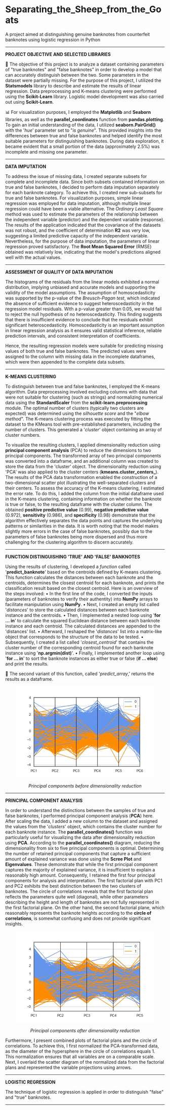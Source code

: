 # Separating_the_Sheep_from_the_Goats
A project aimed at distinguishing genuine banknotes from counterfeit banknotes using logistic regression in Python

***

**PROJECT OBJECTIVE AND SELECTED LIBRARIES**

:dart: The objective of this project is to analyze a dataset containing parameters of "true banknotes" and "false banknotes" in order to develop a model that can accurately distinguish between the two. Some parameters in the dataset were partially missing. For the purpose of this project, I utilized the **Statsmodels** library to describe and estimate the results of linear regression. Data preprocessing and K-means clustering were performed using the **Scikit-Learn** library. Logistic model development was also carried out using **Scikit-Learn**.

:bar_chart: For visualization purposes, I employed the **Matplotlib** and **Seaborn** libraries, as well as the **parallel_coordinates** function from **pandas.plotting**. To gain an initial understanding of the data, I utilized **seaborn.PairGrid()** with the '*hue*' parameter set to "*is genuine*". This provided insights into the differences between true and false banknotes and helped identify the most suitable parameters for distinguishing banknotes. During data exploration, it became evident that a small portion of the data (approximately 2.5%) was incomplete and missing one parameter.
***

**DATA IMPUTATION**

To address the issue of missing data, I created separate subsets for complete and incomplete data. Since both subsets contained information on true and false banknotes, I decided to perform data imputation separately for each banknote category. To achieve this, I created new sub-subsets for true and false banknotes. For visualization purposes, simple linear regression was employed for data imputation, although multiple linear regression could have been a viable alternative. The *Ordinary Least Square* method was used to estimate the parameters of the relationship between the independent variable (predictor) and the dependent variable (response). The results of the application indicated that the covariance of the datasets was not robust, and the coefficient of determination **R2** was very low, suggesting a limited predictive capacity of the independent variable. Nevertheless, for the purpose of data imputation, the parameters of linear regression proved satisfactory. The **Root Mean Squared Error** (RMSE) obtained was relatively low, indicating that the model's predictions aligned well with the actual values.
***

**ASSESSMENT OF QUALITY OF DATA IMPUTATION**

The histograms of the residuals from the linear models exhibited a normal distribution, implying unbiased and accurate models and supporting the validity of the model assumptions. The assumption of homoscedasticity was supported by the p-value of the *Breusch-Pagan test*, which indicated the absence of sufficient evidence to suggest heteroscedasticity in the regression model residuals. With a p-value greater than 0.05, we would fail to reject the null hypothesis of no heteroscedasticity. This finding suggests that there is insufficient evidence to conclude that the residuals exhibit significant heteroscedasticity. Homoscedasticity is an important assumption in linear regression analysis as it ensures valid statistical inference, reliable prediction intervals, and consistent interpretation of coefficients.

Hence, the resulting regression models were suitable for predicting missing values of both true and false banknotes. The predicted values were assigned to the column with missing data in the incomplete dataframes, which were then appended to the complete data subsets.
***

**K-MEANS CLUSTERING**

To distinguish between true and false banknotes, I employed the K-means algorithm. Data preprocessing involved excluding columns with data that were not suitable for clustering (such as strings) and normalizing numerical data using the **StandardScaler** from the **scikit-learn.preprocessing** module.
The optimal number of clusters (typically two clusters are expected) was determined using the *silhouette score* and the "*elbow method*".
The K-means clustering process was executed by fitting the dataset to the KMeans tool with pre-established parameters, including the number of clusters. This generated a '*cluster*' object containing an array of cluster numbers.

To visualize the resulting clusters, I applied dimensionality reduction using **principal component analysis** (PCA) to reduce the dimensions to two principal components. The transformed array of two principal components was converted into a dataframe, and an additional column was created to store the data from the 'cluster' object. The dimensionality reduction using 'PCA' was also applied to the cluster centers (**kmeans.cluster_centers_**). The results of the PCA data transformation enabled the construction of a two-dimensional scatter plot illustrating the well-separated clusters and their centers.
To assess the accuracy of the K-means clustering, I estimated the error rate. To do this, I added the column from the initial dataframe used in the K-means clustering, containing information on whether the banknote is true or false, to the resulting dataframe with the cluster column. The obtained **positive predictive value** (0.99), **negative predictive value** (0.972), **sensitivity** (0.986), and **specificity** (0.98) demonstrate that the algorithm effectively separates the data points and captures the underlying patterns or similarities in the data. It is worth noting that the model makes slightly more errors in the case of false banknotes, possibly due to the parameters of false banknotes being more dispersed and thus more challenging for the clustering algorithm to discern accurately.
***

**FUNCTION DISTINGUISHING 'TRUE' AND 'FALSE' BANKNOTES**

Using the results of clustering, I developed a *function* called '**predict_banknote**' based on the centroids defined by K-means clustering. This function calculates the distances between each banknote and the centroids, determines the closest centroid for each banknote, and prints the classification result based on the closest centroid. Here is an overview of the steps involved:
•	In the first line of the code, I converted the inputs (parameters of banknotes to verify their authentity) into **NumPy** arrays to facilitate manipulation using **NumPy**.
•	Next, I created an empty list called '*distances*' to store the calculated distances between each banknote instance and the centroids.
•	Then, I implemented a nested loop using '**for ... in**' to calculate the squared Euclidean distance between each banknote instance and each centroid. The calculated distances are appended to the 'distances' list.
•	Afterward, I reshaped the '*distances*' list into a matrix-like object that corresponds to the structure of the data to be tested.
•	Subsequently, I created a list called '*closest_centroid*' that contains the cluster number of the corresponding centroid found for each banknote instance using '**np.argmin(dist)**'.
•	Finally, I implemented another loop using '**for ... in**' to sort the banknote instances as either true or false (**if ... else**) and print the results.

:date: The second variant of this function, called '*predict_array*,' returns the results as a dataframe.

<p align="center">
  <img src="https://github.com/Praemuntiacus/Separating_the_Sheep_from_the_Goats/blob/main/10_before_pca.jpg" alt="before pca reduction">
</p>

<p align="center">
  <i>Principal components before dimensionality reduction</i>
</p>

***

**PRINCIPAL COMPONENT ANALYSIS**

In order to understand the distinctions between the samples of true and false banknotes, I performed principal component analysis (**PCA**) here. After scaling the data, I added a new column to the dataset and assigned the values from the '*clusters*' object, which contains the cluster number for each banknote instance. The **parallel_coordinates()** function was particularly useful for visualizing the data after dimensionality reduction using **PCA**. According to the **parallel_coordinates()** diagram, reducing the dimensionality from six to five principal components is optimal.
Determining the number of retained principal components that capture a sufficient amount of explained variance was done using the **Scree Plot** and **Eigenvalues**. These demonstrate that while the first principal component captures the majority of explained variance, it is insufficient to explain a reasonably high amount. Consequently, I retained the first four principal components for analysis and interpretation. The first factorial plan with PC1 and PC2 exhibits the best distinction between the two clusters of banknotes. The circle of correlations reveals that the first factorial plan reflects the parameters quite well (diagonal), while other parameters describing the height and length of banknotes are not fully represented in the first factorial plane. On the other hand, the second factorial plane, which reasonably represents the banknote heights according to the **circle of correlations**, is somewhat confusing and does not provide significant insights.

<p align="center">
  <img src="https://github.com/Praemuntiacus/Separating_the_Sheep_from_the_Goats/blob/main/10_after_pca.jpg" alt="after pca reduction">
</p>

<p align="center">
  <i>Principal components after dimensionality reduction</i>
</p>


Furthermore, I present combined plots of factorial plans and the circle of correlations. To achieve this, I first normalized the PCA-transformed data, as the diameter of the hypersphere in the circle of correlations equals 1. This normalization ensures that all variables are on a comparable scale. Next, I overlaid the scatter diagram of the normalized data from the factorial plans and represented the variable projections using arrows.
***

**LOGISTIC REGRESSION**

The technique of logistic regression is applied in order to distinguish "false" and "true" banknotes.
***
